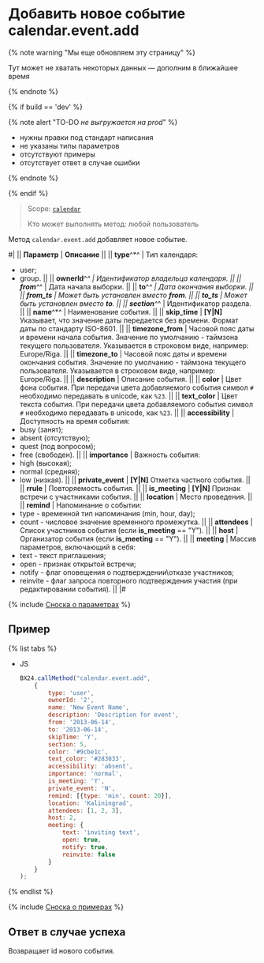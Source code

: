 # Добавить новое событие calendar.event.add

{% note warning "Мы еще обновляем эту страницу" %}

Тут может не хватать некоторых данных — дополним в ближайшее время

{% endnote %}

{% if build == 'dev' %}

{% note alert "TO-DO _не выгружается на prod_" %}

- нужны правки под стандарт написания
- не указаны типы параметров
- отсутствуют примеры
- отсутствует ответ в случае ошибки

{% endnote %}

{% endif %}

> Scope: [`calendar`](../scopes/permissions.md)
>
> Кто может выполнять метод: любой пользователь

Метод `calendar.event.add` добавляет новое событие.

#|
|| **Параметр** | **Описание** ||
|| **type**^*^ | Тип календаря: 
- user; 
- group. ||
|| **ownerId**^*^ | Идентификатор владельца календаря. ||
|| **from**^*^ | Дата начала выборки. ||
|| **to**^*^ | Дата окончания выборки. ||
|| **from_ts** | Может быть установлен вместо **from**. ||
|| **to_ts** | Может быть установлен вместо **to**. ||
|| **section**^*^ | Идентификатор раздела. ||
|| **name**^*^ | Наименование события. ||
|| **skip_time** | **[Y\|N]** Указывает, что значение даты передается без времени. Формат даты по стандарту ISO-8601. ||
|| **timezone_from** | Часовой пояс даты и времени начала события. Значение по умолчанию - таймзона текущего пользователя. Указывается в строковом виде, например: Europe/Riga. ||
|| **timezone_to** | Часовой пояс даты и времени окончания события. Значение по умолчанию - таймзона текущего пользователя. Указывается в строковом виде, например: Europe/Riga. ||
|| **description** | Описание события. ||
|| **color** | Цвет фона события. При передачи цвета добавляемого события символ `#` необходимо передавать в unicode, как `%23`. ||
|| **text_color** | Цвет текста события. При передачи цвета добавляемого события символ `#` необходимо передавать в unicode, как `%23`. ||
|| **accessibility** | Доступность на время события: 
- busy (занят); 
- absent (отсутствую); 
- quest (под вопросом); 
- free (свободен). ||
|| **importance** | Важность события: 
- high (высокая); 
- normal (средняя); 
- low (низкая). ||
|| **private_event** | **[Y\|N]** Отметка частного события. ||
|| **rrule** | Повторяемость события. ||
|| **is_meeting** | **[Y\|N]** Признак встречи с участниками события. ||
|| **location** | Место проведения. ||
|| **remind** | Напоминание о событии: 
- type - временной тип напоминания (min, hour, day); 
- count - числовое значение временного промежутка. ||
|| **attendees** | Список участников события (если **is_meeting** == "Y"). ||
|| **host** | Организатор события (если **is_meeting** == "Y"). ||
|| **meeting** | Массив параметров, включающий в себя: 
- text - текст приглашения; 
- open - признак открытой встречи; 
- notify - флаг оповещения о подтверждении\отказе участников; 
- reinvite - флаг запроса повторного подтверждения участия (при редактировании события). ||
|#

{% include [Сноска о параметрах](../../_includes/required.md) %}

## Пример

{% list tabs %}

- JS

    ```js
    BX24.callMethod("calendar.event.add",
        {
            type: 'user',
            ownerId: '2',
            name: 'New Event Name',
            description: 'Description for event',
            from: '2013-06-14',
            to: '2013-06-14',
            skipTime: 'Y',
            section: 5,
            color: '#9cbe1c',
            text_color: '#283033',
            accessibility: 'absent',
            importance: 'normal',
            is_meeting: 'Y',
            private_event: 'N',
            remind: [{type: 'min', count: 20}],
            location: 'Kaliningrad',
            attendees: [1, 2, 3],
            host: 2,
            meeting: {
                text: 'inviting text',
                open: true,
                notify: true,
                reinvite: false
            }
        }
    );
    ```

{% endlist %}

{% include [Сноска о примерах](../../_includes/examples.md) %}

## Ответ в случае успеха

Возвращает id нового события.